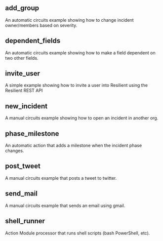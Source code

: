 
## add_group

An automatic circuits example showing how to change incident owner/members based on severity.

## dependent_fields

An automatic circuits example showing how to make a field dependent on two other fields.

## invite_user

A simple example showing how to invite a user into Resilient using the Resilient REST API

## new_incident

A manual circuits example showing how to open an incident in another org.

## phase_milestone

An automatic action that adds a milestone when the incident phase changes.

## post_tweet

A manual circuits example that posts a tweet to twitter.

## send_mail

A manual circuits example that sends an email using gmail.

## shell_runner

Action Module processor that runs shell scripts (bash PowerShell, etc).

